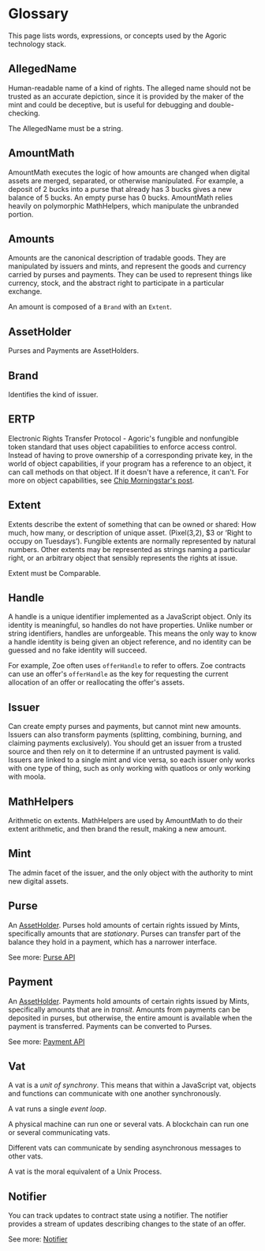 # Glossary

This page lists words, expressions, or concepts used by the Agoric technology stack.

## AllegedName
Human-readable name of a kind of rights. The alleged name should
not be trusted as an accurate depiction, since it is provided by
the maker of the mint and could be deceptive, but is useful for debugging and double-checking.

The AllegedName must be a string.

## AmountMath
AmountMath executes the logic of how amounts are changed when digital assets are merged, separated, or otherwise manipulated. For example, a deposit of 2 bucks into a purse that already has 3 bucks gives a new balance of 5 bucks. An empty purse has 0 bucks. AmountMath relies heavily on polymorphic MathHelpers, which manipulate the unbranded portion.

## Amounts
Amounts are the canonical description of tradable goods. They are manipulated
by issuers and mints, and represent the goods and currency carried by purses and
payments. They can be used to represent things like currency, stock, and the
abstract right to participate in a particular exchange.

An amount is composed of a `Brand` with an `Extent`.

## AssetHolder
Purses and Payments are AssetHolders.

## Brand
Identifies the kind of issuer.

## ERTP
Electronic Rights Transfer Protocol - Agoric's fungible and
nonfungible token standard that uses object capabilities to enforce
access control. Instead of having to prove ownership of a
corresponding private key, in the world of object capabilities, if
your program has a reference to an object, it can call methods on that
object. If it doesn't have a reference, it can't. For more on object
capabilities, see [Chip Morningstar's
post](http://habitatchronicles.com/2017/05/what-are-capabilities/).

## Extent
Extents describe the extent of something that can be owned or shared: How much, how many, or description of unique asset. (Pixel(3,2), $3 or ‘Right to occupy on Tuesdays’). Fungible extents are normally represented by natural numbers. Other extents may be represented as strings naming a particular right, or an arbitrary object that sensibly represents the rights at issue.

Extent must be Comparable.

## Handle
A handle is a unique identifier implemented as a JavaScript object. Only its identity is meaningful, so handles do not have properties. Unlike number or string identifiers, handles are unforgeable. This means the only way to know a handle identity is being given an object reference, and no identity can be guessed and no fake identity will succeed. 

For example, Zoe often uses `offerHandle` to refer to offers. Zoe contracts can use an offer's `offerHandle` as the key for requesting the current allocation of an offer or reallocating the offer's assets.

## Issuer
Can create empty purses and payments, but cannot mint new amounts. Issuers can also transform payments (splitting, combining, burning, and claiming payments exclusively). You should get an issuer from a trusted source and then rely on it to determine if an untrusted payment is valid. Issuers are linked to a single mint and vice versa, so each issuer only works with one type of thing, such as only working with quatloos or only working with moola.

## MathHelpers
Arithmetic on extents. MathHelpers are used by AmountMath to do their extent arithmetic, and then brand the result, making a new amount.

## Mint
The admin facet of the issuer, and the only object with the authority
to mint new digital assets.

## Purse
An [AssetHolder](#assetholder). Purses hold amounts of certain rights issued by Mints, specifically amounts that are _stationary_. Purses can transfer part of the balance they hold in a payment, which has a narrower interface.

See more: [Purse API](/ertp/api/purse.md)

## Payment
An [AssetHolder](#assetholder). Payments hold amounts of certain rights issued by Mints, specifically amounts that are in _transit_. Amounts from payments can be deposited in purses, but otherwise, the entire amount is available when the payment is transferred. Payments can be converted to Purses.

See more: [Payment API](/ertp/api/payment.md)

## Vat

A vat is a *unit of synchrony*. This means that within a JavaScript vat, objects and functions can communicate with one another synchronously.

A vat runs a single *event loop*.

A physical machine can run one or several vats. A blockchain can run one or several communicating vats.

Different vats can communicate by sending asynchronous messages to other vats.

A vat is the moral equivalent of a Unix Process.

## Notifier

You can track updates to contract state using a notifier. The notifier provides a
stream of updates describing changes to the state of an offer.

See more: [Notifier](/distributed-programming.md)

